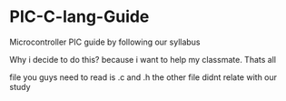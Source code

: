 # PIC-C-lang-Guide
Microcontroller PIC guide by following our syllabus

Why i decide to do this? because i want to help my classmate. Thats all

file you guys need to read is .c and .h
the other file didnt relate with our study
